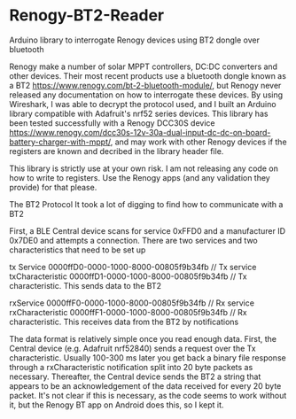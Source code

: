 # Renogy-BT2-Reader
Arduino library to interrogate Renogy devices using BT2 dongle over bluetooth

Renogy make a number of solar MPPT controllers, DC:DC converters and other devices.   Their most recent products use a bluetooth dongle known as a BT2 https://www.renogy.com/bt-2-bluetooth-module/, but Renogy never released any documentation on how to interrogate these devices.  By using Wireshark, I was able to decrypt the protocol used, and I built an Arduino library compatible with Adafruit's nrf52 series devices.  This library has been tested successfully with a Renogy DCC30S device https://www.renogy.com/dcc30s-12v-30a-dual-input-dc-dc-on-board-battery-charger-with-mppt/, and may work with other Renogy devices if the registers are known and decribed in the library header file.

This library is strictly use at your own risk.  I am not releasing any code on how to write to registers.  Use the Renogy apps (and any validation they provide) for that please.





The BT2 Protocol
It took a lot of digging to find how to communicate with a BT2

First, a BLE Central device scans for service 0xFFD0 and a manufacturer ID 0x7DE0 and attempts a connection.   There are two services and two characteristics that need to be set up

tx Service       0000ffD0-0000-1000-8000-00805f9b34fb     // Tx service
txCharacteristic 0000ffD1-0000-1000-8000-00805f9b34fb    	// Tx characteristic.  This sends data to the BT2

rxService        0000ffF0-0000-1000-8000-00805f9b34fb     // Rx service
rxCharacteristic 0000ffF1-0000-1000-8000-00805f9b34fb     // Rx characteristic.  This receives data from the BT2 by notifications

The data format is relatively simple once you read enough data.  First, the Central device (e.g. Adafruit nrf52840) sends a request over the Tx characteristic.   Usually 100-300 ms later you get back a binary file response through a rxCharacteristic notification split into 20 byte packets as necessary.  Thereafter, the Central device sends the BT2 a string that appears to be an acknowledgement of the data received for every 20 byte packet.  It's not clear if this is necessary, as the code seems to work without it, but the Renogy BT app on Android does this, so I kept it.






